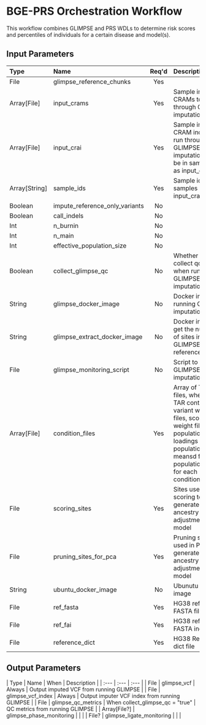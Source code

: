 # BGE-PRS Orchestration Workflow

This workflow combines GLIMPSE and PRS WDLs to determine risk scores and percentiles of individuals for a certain disease and model(s).

## Input Parameters

| Type | Name | Req'd | Description | Default Value |
| :--- | :--- | :---: | :--- | :--- |
| File | glimpse_reference_chunks | Yes | | |
| Array[File] | input_crams | Yes | Sample input CRAMs to run through GLIMPSE imputation | |
| Array[File] | input_crai | Yes | Sample input CRAM indices to run through GLIMPSE imputation; must be in same order as input_crams | |
| Array[String] | sample_ids | Yes | Sample ids for samples in input_crams | |
| Boolean | impute_reference_only_variants | No | | false |
| Boolean | call_indels | No | | false |
| Int | n_burnin | No | | |
| Int | n_main | No | | |
| Int | effective_population_size | No | | |
| Boolean | collect_glimpse_qc | No | Whether or not to collect qc metrics when running GLIMPSE imputation | true |
| String | glimpse_docker_image | No | Docker image for running GLIMPSE imputation | "us.gcr.io/broad-dsde-methods/glimpse:odelaneau_e0b9b56" |
| String | glimpse_extract_docker_image | No | Docker image to get the number of sites in a GLIMPSE reference chunnk | "us.gcr.io/broad-dsde-methods/glimpse_extract_num_sites_from_reference_chunks:michaelgatzen_edc7f3a" |
| File | glimpse_monitoring_script | No | Script to monitor GLIMPSE imputation | |
| Array[File] | condition_files | Yes | Array of TAR files, where each TAR contains the variant weights files, score weight file, population loadings file, population meansd file, and population pc file for each condition/disease | |
| File | scoring_sites | Yes | Sites used in scoring to generate the ancestry adjustment model | |
| File | pruning_sites_for_pca | Yes | Pruning sites used in PCA to generate the ancestry adjustment model | |
| String | ubuntu_docker_image | No | Ubunutu Docker image | "ubuntu:21.10" |
| File | ref_fasta | Yes | HG38 reference FASTA file | |
| File | ref_fai | Yes | HG38 reference FASTA index file | |
| File | reference_dict | Yes | HG38 Reference dict file | |

## Output Parameters

| Type | Name | When | Description |
| :--- | :--- | :--- |
| File | glimpse_vcf | Always | Output imputed VCF from running GLIMPSE |
| File | glimpse_vcf_index | Always | Output imputer VCF index from running GLIMPSE |
| File | glimpse_qc_metrics | When collect_glimpse_qc = "true" | QC metrics from running GLIMPSE |
| Array[File?] | glimpse_phase_monitoring | | |
| File? | glimpse_ligate_monitoring | | |
